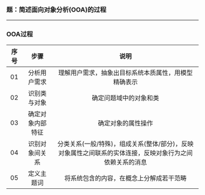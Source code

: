 ### 题：简述面向对象分析(OOA)的过程
***
### OOA过程
|序号|步骤|说明|
|:----:|:----:|:----:|
|01|分析用户需求|理解用户需求，抽象出目标系统本质属性，用模型精确表示
|02|识别类与对象|确定问题域中的对象和类
|03|确定对象内部特征|确定对象的属性操作
|04|识别对象间关系|分类关系(一般/特殊)，组成关系(整体/部分)，反映对象属性之间联系的实体连接，反映对象行为之间依赖关系的消息
|05|定义主题词|将系统包含的内容，在概念上分解成若干范畴
